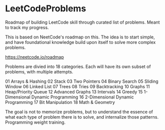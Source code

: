 # LeetCodeProblems
Roadmap of building LeetCode skill through curated list of problems. Meant to track my progress.


This is based on NeetCode's roadmap on this. The idea is to start simple, and have foundational knowledge
build upon itself to solve more complex problems.

https://neetcode.io/roadmap 

Problems are divied into 18 categories. Each will have its own subset of problems, with multiple attempts.

01	Arrays & Hashing
02	Stack
03	Two Pointers
04	Binary Search
05	Sliding Window
06	Linked List
07	Trees
08	Tries
09	Backtracking
10	Graphs
11	Heap/Priority Queue
12	Advanced Graphs
13	Intervals
14	Greedy
15	1-Dimensional Dynamic Programming
16	2-Dimensional Dynamic Programming
17	Bit Manipulation
18	Math & Geometry

The goal is not to memorize problems, but to understand the essence of what each type of problem there is to solve, and internalize those patterns. Programming weight training.
